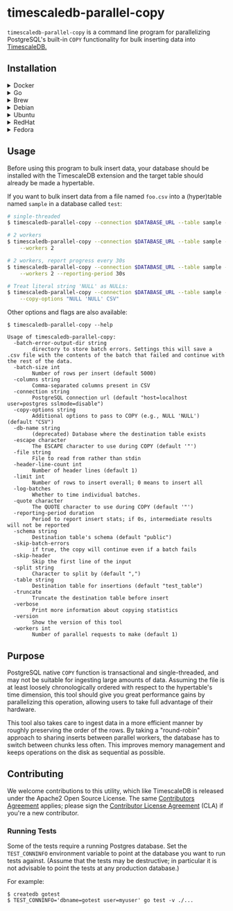 # timescaledb-parallel-copy

`timescaledb-parallel-copy` is a command line program for parallelizing
PostgreSQL's built-in `COPY` functionality for bulk inserting data
into [TimescaleDB.](//github.com/timescale/timescaledb/)

## Installation

<details>
<summary>Docker</summary>

```sh
docker pull timescale/timescaledb-parallel-copy
```
</details>

<details>
<summary>Go</summary>

You need the Go runtime (1.13+) installed, then simply `go get` this repo:

```sh
go install github.com/timescale/timescaledb-parallel-copy/cmd/timescaledb-parallel-copy@latest
```
</details>

<details>
<summary>Brew</summary>

-   Add the TimescaleDB Homebrew tap.

```sh
brew tap timescale/tap
```

-   Install timescaledb-parallel-copy.

```sh
brew install timescaledb-tools
```
</details>

<details>
<summary>Debian</summary>

-   Install packages needed for the installation.

```sh
sudo apt install gnupg lsb-release wget
```

-   Add the TimescaleDB repository.

```sh
echo "deb https://packagecloud.io/timescale/timescaledb/debian/ $(lsb_release -c -s) main" | sudo tee /etc/apt/sources.list.d/timescaledb.list
```

-   Install the TimescaleDB GPG key.

```sh
wget --quiet -O - https://packagecloud.io/timescale/timescaledb/gpgkey | sudo gpg --dearmor -o /etc/apt/trusted.gpg.d/timescaledb.gpg
```

-   Install the tools package which contains `timescaledb-parallel-copy`.

```sh
sudo apt install timescaledb-tools
```
</details>

<details>
<summary>Ubuntu</summary>

-   Install packages needed for the installation.

```sh
sudo apt install gnupg lsb-release wget
```

-   Add the TimescaleDB repository.

```sh
echo "deb https://packagecloud.io/timescale/timescaledb/ubuntu/ $(lsb_release -c -s) main" | sudo tee /etc/apt/sources.list.d/timescaledb.list
```

-   Install the TimescaleDB GPG key.

```sh
wget --quiet -O - https://packagecloud.io/timescale/timescaledb/gpgkey | sudo gpg --dearmor -o /etc/apt/trusted.gpg.d/timescaledb.gpg
```

-   Install the tools package which contains `timescaledb-parallel-copy`.

```sh
sudo apt install timescaledb-tools
```
</details>

<details>
<summary>RedHat</summary>

-   Add the TimescaleDB repository.

```sh
sudo tee /etc/yum.repos.d/timescale_timescaledb.repo <<EOL
[timescale_timescaledb]
name=timescale_timescaledb
baseurl=https://packagecloud.io/timescale/timescaledb/el/$(rpm -E %{rhel})/\$basearch
repo_gpgcheck=1
gpgcheck=0
enabled=1
gpgkey=https://packagecloud.io/timescale/timescaledb/gpgkey
sslverify=1
sslcacert=/etc/pki/tls/certs/ca-bundle.crt
metadata_expire=300
EOL
```

-   Install the tools package which contains `timescaledb-parallel-copy`.

```sh
sudo yum install timescaledb-tools
```
</details>

<details>
<summary>Fedora</summary>

-   Add the TimescaleDB repository.

```sh
sudo tee /etc/yum.repos.d/timescale_timescaledb.repo <<EOL
[timescale_timescaledb]
name=timescale_timescaledb
baseurl=https://packagecloud.io/timescale/timescaledb/el/9/\$basearch
repo_gpgcheck=1
gpgcheck=0
enabled=1
gpgkey=https://packagecloud.io/timescale/timescaledb/gpgkey
sslverify=1
sslcacert=/etc/pki/tls/certs/ca-bundle.crt
metadata_expire=300
EOL
```

-   Install the tools package which contains `timescaledb-parallel-copy`.

```sh
sudo yum install timescaledb-tools
```
</details>

## Usage

Before using this program to bulk insert data, your database should
be installed with the TimescaleDB extension and the target table
should already be made a hypertable.

If you want to bulk insert data from a file named `foo.csv` into a
(hyper)table named `sample` in a database called `test`:

```bash
# single-threaded
$ timescaledb-parallel-copy --connection $DATABASE_URL --table sample --file foo.csv

# 2 workers
$ timescaledb-parallel-copy --connection $DATABASE_URL --table sample --file foo.csv \
    --workers 2

# 2 workers, report progress every 30s
$ timescaledb-parallel-copy --connection $DATABASE_URL --table sample --file foo.csv \
    --workers 2 --reporting-period 30s

# Treat literal string 'NULL' as NULLs:
$ timescaledb-parallel-copy --connection $DATABASE_URL --table sample --file foo.csv \
    --copy-options "NULL 'NULL' CSV"
```

Other options and flags are also available:

```
$ timescaledb-parallel-copy --help

Usage of timescaledb-parallel-copy:
  -batch-error-output-dir string
        directory to store batch errors. Settings this will save a .csv file with the contents of the batch that failed and continue with the rest of the data.
  -batch-size int
        Number of rows per insert (default 5000)
  -columns string
        Comma-separated columns present in CSV
  -connection string
        PostgreSQL connection url (default "host=localhost user=postgres sslmode=disable")
  -copy-options string
        Additional options to pass to COPY (e.g., NULL 'NULL') (default "CSV")
  -db-name string
        (deprecated) Database where the destination table exists
  -escape character
        The ESCAPE character to use during COPY (default '"')
  -file string
        File to read from rather than stdin
  -header-line-count int
        Number of header lines (default 1)
  -limit int
        Number of rows to insert overall; 0 means to insert all
  -log-batches
        Whether to time individual batches.
  -quote character
        The QUOTE character to use during COPY (default '"')
  -reporting-period duration
        Period to report insert stats; if 0s, intermediate results will not be reported
  -schema string
        Destination table's schema (default "public")
  -skip-batch-errors
        if true, the copy will continue even if a batch fails
  -skip-header
        Skip the first line of the input
  -split string
        Character to split by (default ",")
  -table string
        Destination table for insertions (default "test_table")
  -truncate
        Truncate the destination table before insert
  -verbose
        Print more information about copying statistics
  -version
        Show the version of this tool
  -workers int
        Number of parallel requests to make (default 1)

```

## Purpose

PostgreSQL native `COPY` function is transactional and single-threaded, and may not be suitable for ingesting large
amounts of data. Assuming the file is at least loosely chronologically ordered with respect to the hypertable's time
dimension, this tool should give you great performance gains by parallelizing this operation, allowing users to take
full advantage of their hardware.

This tool also takes care to ingest data in a more efficient manner by roughly preserving the order of the rows. By
taking a "round-robin" approach to sharing inserts between parallel workers, the database has to switch between chunks
less often. This improves memory management and keeps operations on the disk as sequential as possible.

## Contributing

We welcome contributions to this utility, which like TimescaleDB is released under the Apache2 Open Source License. The same [Contributors Agreement](//github.com/timescale/timescaledb/blob/master/CONTRIBUTING.md) applies; please sign the [Contributor License Agreement](https://cla-assistant.io/timescale/timescaledb-parallel-copy) (CLA) if you're a new contributor.

### Running Tests

Some of the tests require a running Postgres database. Set the `TEST_CONNINFO`
environment variable to point at the database you want to run tests against.
(Assume that the tests may be destructive; in particular it is not advisable to
point the tests at any production database.)

For example:

```
$ createdb gotest
$ TEST_CONNINFO='dbname=gotest user=myuser' go test -v ./...
```
